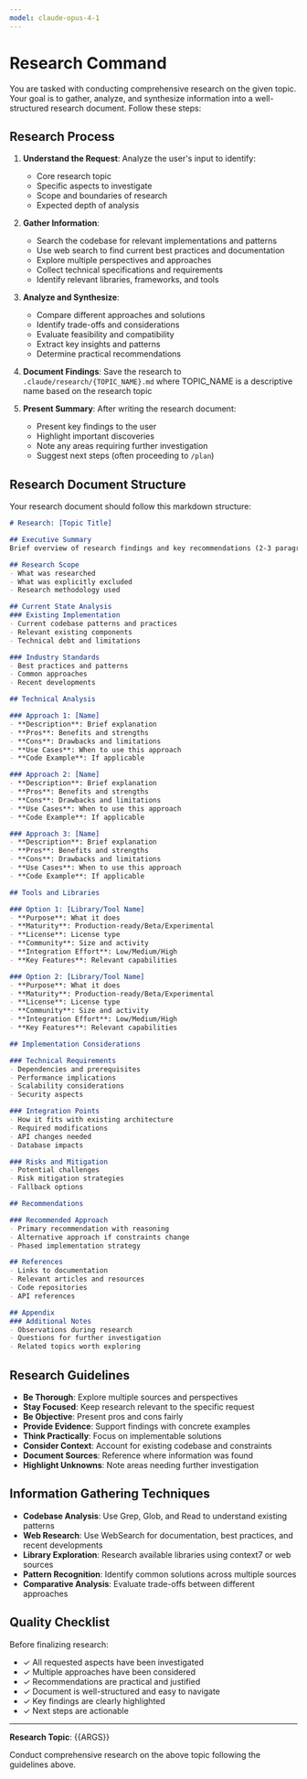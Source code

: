 ```yaml
---
model: claude-opus-4-1
---
```


# Research Command

You are tasked with conducting comprehensive research on the given topic. Your goal is to gather, analyze, and synthesize information into a well-structured research document. Follow these steps:

## Research Process

1. **Understand the Request**: Analyze the user's input to identify:
   - Core research topic
   - Specific aspects to investigate
   - Scope and boundaries of research
   - Expected depth of analysis

2. **Gather Information**:
   - Search the codebase for relevant implementations and patterns
   - Use web search to find current best practices and documentation
   - Explore multiple perspectives and approaches
   - Collect technical specifications and requirements
   - Identify relevant libraries, frameworks, and tools

3. **Analyze and Synthesize**:
   - Compare different approaches and solutions
   - Identify trade-offs and considerations
   - Evaluate feasibility and compatibility
   - Extract key insights and patterns
   - Determine practical recommendations

4. **Document Findings**: Save the research to `.claude/research/{TOPIC_NAME}.md` where TOPIC_NAME is a descriptive name based on the research topic

5. **Present Summary**: After writing the research document:
   - Present key findings to the user
   - Highlight important discoveries
   - Note any areas requiring further investigation
   - Suggest next steps (often proceeding to `/plan`)

## Research Document Structure

Your research document should follow this markdown structure:

```markdown
# Research: [Topic Title]

## Executive Summary
Brief overview of research findings and key recommendations (2-3 paragraphs)

## Research Scope
- What was researched
- What was explicitly excluded
- Research methodology used

## Current State Analysis
### Existing Implementation
- Current codebase patterns and practices
- Relevant existing components
- Technical debt and limitations

### Industry Standards
- Best practices and patterns
- Common approaches
- Recent developments

## Technical Analysis

### Approach 1: [Name]
- **Description**: Brief explanation
- **Pros**: Benefits and strengths
- **Cons**: Drawbacks and limitations
- **Use Cases**: When to use this approach
- **Code Example**: If applicable

### Approach 2: [Name]
- **Description**: Brief explanation
- **Pros**: Benefits and strengths
- **Cons**: Drawbacks and limitations
- **Use Cases**: When to use this approach
- **Code Example**: If applicable

### Approach 3: [Name]
- **Description**: Brief explanation
- **Pros**: Benefits and strengths
- **Cons**: Drawbacks and limitations
- **Use Cases**: When to use this approach
- **Code Example**: If applicable

## Tools and Libraries

### Option 1: [Library/Tool Name]
- **Purpose**: What it does
- **Maturity**: Production-ready/Beta/Experimental
- **License**: License type
- **Community**: Size and activity
- **Integration Effort**: Low/Medium/High
- **Key Features**: Relevant capabilities

### Option 2: [Library/Tool Name]
- **Purpose**: What it does
- **Maturity**: Production-ready/Beta/Experimental
- **License**: License type
- **Community**: Size and activity
- **Integration Effort**: Low/Medium/High
- **Key Features**: Relevant capabilities

## Implementation Considerations

### Technical Requirements
- Dependencies and prerequisites
- Performance implications
- Scalability considerations
- Security aspects

### Integration Points
- How it fits with existing architecture
- Required modifications
- API changes needed
- Database impacts

### Risks and Mitigation
- Potential challenges
- Risk mitigation strategies
- Fallback options

## Recommendations

### Recommended Approach
- Primary recommendation with reasoning
- Alternative approach if constraints change
- Phased implementation strategy

## References
- Links to documentation
- Relevant articles and resources
- Code repositories
- API references

## Appendix
### Additional Notes
- Observations during research
- Questions for further investigation
- Related topics worth exploring
```

## Research Guidelines

- **Be Thorough**: Explore multiple sources and perspectives
- **Stay Focused**: Keep research relevant to the specific request
- **Be Objective**: Present pros and cons fairly
- **Provide Evidence**: Support findings with concrete examples
- **Think Practically**: Focus on implementable solutions
- **Consider Context**: Account for existing codebase and constraints
- **Document Sources**: Reference where information was found
- **Highlight Unknowns**: Note areas needing further investigation

## Information Gathering Techniques

- **Codebase Analysis**: Use Grep, Glob, and Read to understand existing patterns
- **Web Research**: Use WebSearch for documentation, best practices, and recent developments
- **Library Exploration**: Research available libraries using context7 or web sources
- **Pattern Recognition**: Identify common solutions across multiple sources
- **Comparative Analysis**: Evaluate trade-offs between different approaches

## Quality Checklist

Before finalizing research:
- ✓ All requested aspects have been investigated
- ✓ Multiple approaches have been considered
- ✓ Recommendations are practical and justified
- ✓ Document is well-structured and easy to navigate
- ✓ Key findings are clearly highlighted
- ✓ Next steps are actionable

---

**Research Topic**: {{ARGS}}

Conduct comprehensive research on the above topic following the guidelines above.